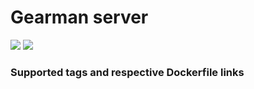 # Gearman server
[![](https://images.microbadger.com/badges/image/antonchernik/gearman.svg)](https://microbadger.com/images/antonchernik/gearman)
[![](https://images.microbadger.com/badges/version/antonchernik/gearman.svg)](https://microbadger.com/images/antonchernik/gearman)
### Supported tags and respective Dockerfile links
<br/>
